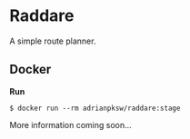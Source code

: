 # Raddare

A simple route planner.

## Docker
**Run**
```shell
$ docker run --rm adrianpksw/raddare:stage
```

More information coming soon...